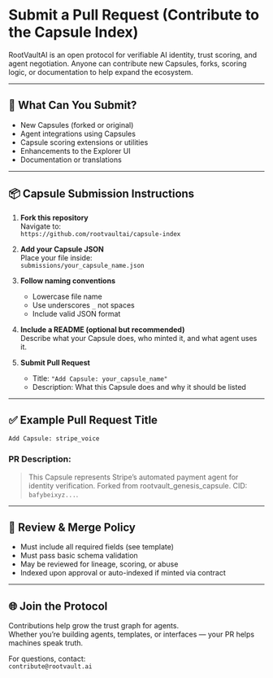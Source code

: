 
# Submit a Pull Request (Contribute to the Capsule Index)

RootVaultAI is an open protocol for verifiable AI identity, trust scoring, and agent negotiation. Anyone can contribute new Capsules, forks, scoring logic, or documentation to help expand the ecosystem.

---

## 🧪 What Can You Submit?

- New Capsules (forked or original)
- Agent integrations using Capsules
- Capsule scoring extensions or utilities
- Enhancements to the Explorer UI
- Documentation or translations

---

## 📦 Capsule Submission Instructions

1. **Fork this repository**  
   Navigate to:  
   `https://github.com/rootvaultai/capsule-index`

2. **Add your Capsule JSON**  
   Place your file inside:  
   `submissions/your_capsule_name.json`

3. **Follow naming conventions**  
   - Lowercase file name  
   - Use underscores `_` not spaces  
   - Include valid JSON format

4. **Include a README (optional but recommended)**  
   Describe what your Capsule does, who minted it, and what agent uses it.

5. **Submit Pull Request**  
   - Title: `"Add Capsule: your_capsule_name"`  
   - Description: What this Capsule does and why it should be listed

---

## ✅ Example Pull Request Title

```
Add Capsule: stripe_voice
```

### PR Description:
> This Capsule represents Stripe’s automated payment agent for identity verification. Forked from rootvault_genesis_capsule. CID: `bafybeixyz...`.

---

## 🔎 Review & Merge Policy

- Must include all required fields (see template)  
- Must pass basic schema validation  
- May be reviewed for lineage, scoring, or abuse  
- Indexed upon approval or auto-indexed if minted via contract

---

## 🌐 Join the Protocol

Contributions help grow the trust graph for agents.  
Whether you’re building agents, templates, or interfaces — your PR helps machines speak truth.

For questions, contact:  
`contribute@rootvault.ai`
